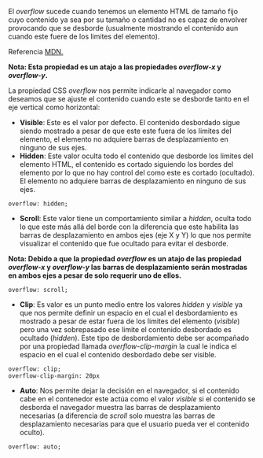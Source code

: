 El *overflow* sucede cuando tenemos un elemento HTML de tamaño fijo cuyo contenido ya sea por su tamaño o cantidad no es capaz de envolver provocando que se desborde (usualmente mostrando el contenido aun cuando este fuere de los limites del elemento).

Referencia [MDN.](https://developer.mozilla.org/en-US/docs/Web/CSS/overflow)

**Nota: Esta propiedad es un atajo a las propiedades *overflow-x* y *overflow-y*.**

La propiedad CSS *overflow* nos permite indicarle al navegador como deseamos que se ajuste el contenido cuando este se desborde tanto en el eje vertical como horizontal:

- **Visible**: Este es el valor por defecto. El contenido desbordado sigue siendo mostrado a pesar de que este este fuera de los limites del elemento, el elemento no adquiere barras de desplazamiento en ninguno de sus ejes.
- **Hidden**: Este valor oculta todo el contenido que desborde los limites del elemento HTML, el contenido es cortado siguiendo los bordes del elemento por lo que no hay control del como este es cortado (ocultado). El elemento no adquiere barras de desplazamiento en ninguno de sus ejes.

```
overflow: hidden;
```

- **Scroll**: Este valor tiene un comportamiento similar a *hidden*, oculta todo lo que este más allá del borde con la diferencia que este habilita las barras de desplazamiento en ambos ejes (eje X y Y) lo que nos permite visualizar el contenido que fue ocultado para evitar el desborde.

**Nota: Debido a que la propiedad *overflow* es un atajo de las propiedad *overflow-x* y *overflow-y* las barras de desplazamiento serán mostradas en ambos ejes a pesar de solo requerir uno de ellos.**

```
overflow: scroll;
```

- **Clip**: Es valor es un punto medio entre los valores *hidden* y *visible* ya que nos permite definir un espacio en el cual el desbordamiento es mostrado a pesar de estar fuera de los limites del elemento (*visible*) pero una vez sobrepasado ese limite el contenido desbordado es ocultado (*hidden*). Este tipo de desbordamiento debe ser acompañado por una propiedad llamada *overflow-clip-margin* la cual le indica el espacio en el cual el contenido desbordado debe ser visible.

```
overflow: clip;
overflow-clip-margin: 20px
```

- **Auto**: Nos permite dejar la decisión en el navegador, si el contenido cabe en el contenedor este actúa como el valor *visible* si el contenido se desborda el navegador muestra las barras de desplazamiento necesarias (a diferencia de *scroll* solo muestra las barras de desplazamiento necesarias para que el usuario pueda ver el contenido oculto).

```
overflow: auto;
```